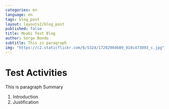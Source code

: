```yaml
---
categories: en
language: en
tags: blog_post
layout: layouts2/blog_post
published: false
title: Moabi Test Blog
author: Serge Bondo
subtitle: This is paragraph
img: "https://c2.staticflickr.com/6/5324/17202904689_910c473893_c.jpg"
---
```


# Test Activities
This is paragraph
Summary
1. Introduction
2. Justification
